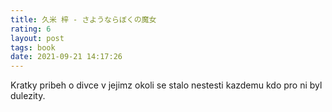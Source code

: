 ```yaml
---
title: 久米 梓 - さようならぼくの魔女
rating: 6
layout: post
tags: book
date: 2021-09-21 14:17:26
---
```

<p>
Kratky pribeh o divce v jejimz okoli se stalo nestesti kazdemu kdo pro ni byl dulezity.
</p>
